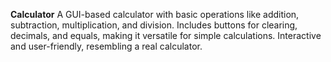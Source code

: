 **Calculator**
A GUI-based calculator with basic operations like addition, subtraction, multiplication, and division. Includes buttons for clearing, decimals, and equals, making it versatile for simple calculations. Interactive and user-friendly, resembling a real calculator.

